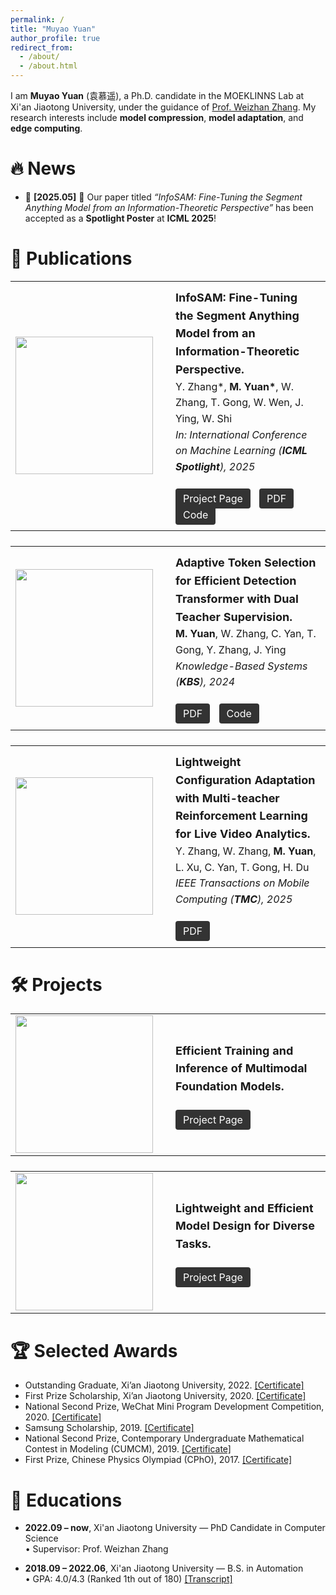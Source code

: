 ```yaml
---
permalink: /
title: "Muyao Yuan"
author_profile: true
redirect_from: 
  - /about/
  - /about.html
---
```


I am **Muyao Yuan** (袁慕遥), a Ph.D. candidate in the MOEKLINNS Lab at Xi'an Jiaotong University, under the guidance of [Prof. Weizhan Zhang](https://gr.xjtu.edu.cn/en/web/zhangwzh123). My research interests include **model compression**, **model adaptation**, and **edge computing**.

🔥 News
======
- 📅 **[2025.05]** 🎉 Our paper titled _“InfoSAM: Fine-Tuning the Segment Anything Model from an Information-Theoretic Perspective”_ has been accepted as a **Spotlight Poster** at **ICML 2025**!

📝 Publications
======
<table style="font-size: 16px; line-height: 1.6; width: 100%; margin-bottom: 24px;">
  <tr>
    <td style="width: 220px; vertical-align: middle; padding-right: 24px;">
      <img src="https://muyaoyuan.github.io/images/infosam.svg" width="220" style="display: block;"/>
    </td>
    <td style="vertical-align: middle; padding: 12px;">
      <b style="font-size: 18px;">InfoSAM: Fine-Tuning the Segment Anything Model from an Information-Theoretic Perspective.</b><br/>
      Y. Zhang*, <b>M. Yuan*</b>, W. Zhang, T. Gong, W. Wen, J. Ying, W. Shi<br/>
      <i>In: International Conference on Machine Learning (<b>ICML Spotlight</b>), 2025</i><br/><br/>
      <a href="https://muyaoyuan.github.io/InfoSAM_Page/" style="padding:6px 12px; background:#333; color:#fff; border-radius:4px; text-decoration:none; margin-right:10px;">Project Page</a>
      <a href="https://arxiv.org/pdf/2505.21920" style="padding:6px 12px; background:#333; color:#fff; border-radius:4px; text-decoration:none; margin-right:10px;">PDF</a>
      <a href="https://github.com/MuyaoYuan/InfoSAM" style="padding:6px 12px; background:#333; color:#fff; border-radius:4px; text-decoration:none;">Code</a>
    </td>
  </tr>
</table>

<table style="font-size: 16px; line-height: 1.6; width: 100%; margin-bottom: 24px;">
  <tr>
    <td style="width: 220px; vertical-align: middle; padding-right: 24px;">
      <img src="https://muyaoyuan.github.io/images/ats-detr.svg" width="220" style="display: block;"/>
    </td>
    <td style="vertical-align: middle; padding: 12px;">
      <b style="font-size: 18px;">Adaptive Token Selection for Efficient Detection Transformer with Dual Teacher Supervision.</b><br/>
      <b>M. Yuan</b>, W. Zhang, C. Yan, T. Gong, Y. Zhang, J. Ying<br/>
      <i>Knowledge-Based Systems (<b>KBS</b>), 2024</i><br/><br/>
      <a href="https://doi.org/10.1016/j.knosys.2024.112036" style="padding:6px 12px; background:#333; color:#fff; border-radius:4px; text-decoration:none; margin-right:10px;">PDF</a>
      <a href="https://github.com/MuyaoYuan/ATS-DETR" style="padding:6px 12px; background:#333; color:#fff; border-radius:4px; text-decoration:none;">Code</a>
    </td>
  </tr>
</table>

<table style="font-size: 16px; line-height: 1.6; width: 100%; margin-bottom: 24px;">
  <tr>
    <td style="width: 220px; vertical-align: middle; padding-right: 24px;">
      <img src="https://muyaoyuan.github.io/images/LCA.png" width="220" style="display: block;"/>
    </td>
    <td style="vertical-align: middle; padding: 12px;">
      <b style="font-size: 18px;">Lightweight Configuration Adaptation with Multi-teacher Reinforcement Learning for Live Video Analytics.</b><br/>
      Y. Zhang, W. Zhang, <b>M. Yuan</b>, L. Xu, C. Yan, T. Gong, H. Du<br/>
      <i>IEEE Transactions on Mobile Computing (<b>TMC</b>), 2025</i><br/><br/>
      <a href="https://ieeexplore.ieee.org/document/10829727" style="padding:6px 12px; background:#333; color:#fff; border-radius:4px; text-decoration:none; margin-right:10px;">PDF</a>
      <!-- <a href="link_to_tmc_code" style="padding:6px 12px; background:#333; color:#fff; border-radius:4px; text-decoration:none;">Code</a> -->
    </td>
  </tr>
</table>


🛠 Projects
======
<table style="font-size: 16px; line-height: 1.6; width: 100%; margin-bottom: 24px;">
  <tr>
    <td style="width: 220px; vertical-align: middle; padding-right: 24px;">
      <img src="https://muyaoyuan.github.io/images/project_MLLM.svg" width="220" style="display: block;"/>
    </td>
    <td style="vertical-align: middle; padding: 12px;">
      <b style="font-size: 18px;">Efficient Training and Inference of Multimodal Foundation Models.</b><br/><br/>
      <!-- <a href="https://github.com/MuyaoYuan/Edge-Adapt" style="padding:6px 12px; background:#333; color:#fff; border-radius:4px; text-decoration:none; margin-right:10px;">Code</a> -->
      <a href="https://muyaoyuan.github.io/404" style="padding:6px 12px; background:#333; color:#fff; border-radius:4px; text-decoration:none;">Project Page</a>
    </td>
  </tr>
</table>

<table style="font-size: 16px; line-height: 1.6; width: 100%; margin-bottom: 24px;">
  <tr>
    <td style="width: 220px; vertical-align: middle; padding-right: 24px;">
      <img src="https://muyaoyuan.github.io/images/project_compression.png" width="220" style="display: block;"/>
    </td>
    <td style="vertical-align: middle; padding: 12px;">
      <b style="font-size: 18px;">Lightweight and Efficient Model Design for Diverse Tasks.</b><br/><br/>
      <!-- <a href="https://github.com/MuyaoYuan/Edge-Adapt" style="padding:6px 12px; background:#333; color:#fff; border-radius:4px; text-decoration:none; margin-right:10px;">Code</a> -->
      <a href="https://muyaoyuan.github.io/404" style="padding:6px 12px; background:#333; color:#fff; border-radius:4px; text-decoration:none;">Project Page</a>
    </td>
  </tr>
</table>


🏆 Selected Awards
======
  - Outstanding Graduate, Xi’an Jiaotong University, 2022. [[Certificate]](https://muyaoyuan.github.io/images/Outstanding_Graduate.jpg)  
  - First Prize Scholarship, Xi’an Jiaotong University, 2020. [[Certificate]](https://muyaoyuan.github.io/images/First_Prize_Scholarship.jpg)  
  - National Second Prize, WeChat Mini Program Development Competition, 2020. [[Certificate]](https://muyaoyuan.github.io/images/wechat.jpg)  
  - Samsung Scholarship, 2019. [[Certificate]](https://muyaoyuan.github.io/images/Samsung_Scholarship.jpg)  
  - National Second Prize, Contemporary Undergraduate Mathematical Contest in Modeling (CUMCM), 2019. [[Certificate]](https://muyaoyuan.github.io/images/cumcm.jpg)  
  - First Prize, Chinese Physics Olympiad (CPhO), 2017. [[Certificate]](https://muyaoyuan.github.io/images/CPhO.jpg)  


📖 Educations
======
- **2022.09 – now**, Xi'an Jiaotong University —  PhD Candidate in Computer Science  
  • Supervisor: Prof. Weizhan Zhang  

- **2018.09 – 2022.06**, Xi'an Jiaotong University — B.S. in Automation  
  • GPA: 4.0/4.3 (Ranked 1th out of 180)  [[Transcript]](https://muyaoyuan.github.io/images/transcript.jpg)
